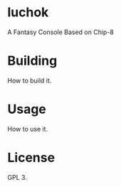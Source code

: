 # luchok
A Fantasy Console Based on Chip-8

# Building
How to build it.

# Usage
How to use it.

# License
GPL 3.

